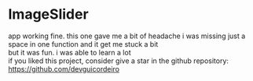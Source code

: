 # ImageSlider

app working fine. this one gave me a bit of headache i was missing just a space in one function and it get me stuck a bit
</br>
but it was fun. i was able to learn a lot
</br>
if you liked this project, consider give a star in the github repository:
</br>
https://github.com/devguicordeiro
